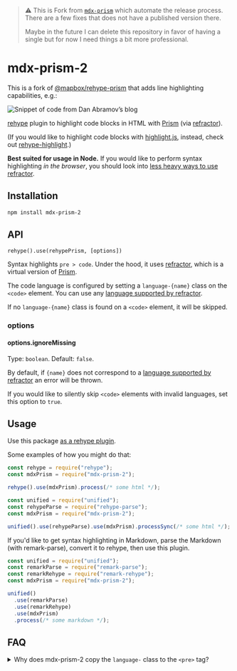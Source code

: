 > ⚠️ This is Fork from [`mdx-prism`](https://github.com/j0lv3r4/mdx-prism) which automate the release process. There are a few fixes that does not have a published version there.
>
> Maybe in the future I can delete this repository in favor of having a single but for now I need things a bit more professional.

# mdx-prism-2

This is a fork of [@mapbox/rehype-prism](https://github.com/mapbox/rehype-prism) that adds line highlighting capabilities, e.g.:

<img src="https://jolvera.dev/static/overreacted-code-snippet.jpg" alt="Snippet of code from Dan Abramov&rsquo;s blog"/>

[rehype](https://github.com/wooorm/rehype) plugin to highlight code blocks in HTML with [Prism] (via [refractor]).

(If you would like to highlight code blocks with [highlight.js](https://github.com/isagalaev/highlight.js), instead, check out [rehype-highlight](https://github.com/wooorm/rehype-highlight).)

**Best suited for usage in Node.**
If you would like to perform syntax highlighting _in the browser_, you should look into [less heavy ways to use refractor](https://github.com/wooorm/refractor#browser).

## Installation

```bash
npm install mdx-prism-2
```

## API

`rehype().use(rehypePrism, [options])`

Syntax highlights `pre > code`.
Under the hood, it uses [refractor], which is a virtual version of [Prism].

The code language is configured by setting a `language-{name}` class on the `<code>` element.
You can use any [language supported by refractor].

If no `language-{name}` class is found on a `<code>` element, it will be skipped.

### options

#### options.ignoreMissing

Type: `boolean`.
Default: `false`.

By default, if `{name}` does not correspond to a [language supported by refractor] an error will be thrown.

If you would like to silently skip `<code>` elements with invalid languages, set this option to `true`.

## Usage

Use this package [as a rehype plugin](https://github.com/rehypejs/rehype/blob/master/doc/plugins.md#using-plugins).

Some examples of how you might do that:

```js
const rehype = require("rehype");
const mdxPrism = require("mdx-prism-2");

rehype().use(mdxPrism).process(/* some html */);
```

```js
const unified = require("unified");
const rehypeParse = require("rehype-parse");
const mdxPrism = require("mdx-prism-2");

unified().use(rehypeParse).use(mdxPrism).processSync(/* some html */);
```

If you'd like to get syntax highlighting in Markdown, parse the Markdown (with remark-parse), convert it to rehype, then use this plugin.

```js
const unified = require("unified");
const remarkParse = require("remark-parse");
const remarkRehype = require("remark-rehype");
const mdxPrism = require("mdx-prism-2");

unified()
  .use(remarkParse)
  .use(remarkRehype)
  .use(mdxPrism)
  .process(/* some markdown */);
```

## FAQ

<details>
  <summary>Why does mdx-prism-2 copy the <code>language-</code> class to the <code>&lt;pre&gt;</code> tag?</summary>
  
  [Prism recommends](https://prismjs.com/#basic-usage) adding the `language-` class to the `<code>` tag like this:

```html
<pre><code class="language-css">p { color: red }</code></pre>
```

It bases this recommendation on the HTML5 spec. However, an undocumented behavior of their JavaScript is that, in the process of highlighting the code, they also copy the `language-` class to the `<pre>` tag:

```html
<pre
  class="language-css"
><code class="language-css"><span class="token selector">p</span> <span class="token punctuation">{</span> <span class="token property">color</span><span class="token punctuation">:</span> red <span class="token punctuation">}</span></code></pre>
```

This resulted in many [Prism themes](https://github.com/PrismJS/prism-themes) relying on this behavior by using CSS selectors like `pre[class*="language-"]`. So in order for people using mdx-prism-2 to get the most out of these themes, we decided to do the same.

</details>

[prism]: http://prismjs.com/
[refractor]: https://github.com/wooorm/refractor
[language supported by refractor]: https://github.com/wooorm/refractor#syntaxes
